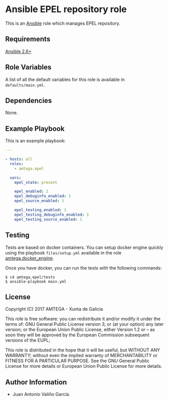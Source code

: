 # Ansible EPEL repository role

This is an [Ansible](http://www.ansible.com) role which manages EPEL repository.

## Requirements

[Ansible 2.6+](http://docs.ansible.com/ansible/latest/intro_installation.html)

## Role Variables

A list of all the default variables for this role is available in `defaults/main.yml`.

## Dependencies

None.

## Example Playbook

This is an example playbook:

```yaml
---

- hosts: all
  roles:
    - amtega.epel

  vars:
    epel_state: present

    epel_enabled: 1
    epel_debuginfo_enabled: 1
    epel_source_enabled: 1

    epel_testing_enabled: 1
    epel_testing_debuginfo_enabled: 1
    epel_testing_source_enabled: 1
```

## Testing

Tests are based on docker containers. You can setup docker engine quickly using the playbook `files/setup.yml` available in the role [amtega.docker_engine](https://galaxy.ansible.com/amtega/docker_engine).

Once you have docker, you can run the tests with the following commands:

```shell
$ cd amtega.epel/tests
$ ansible-playbook main.yml
```

## License

Copyright (C) 2017 AMTEGA - Xunta de Galicia

This role is free software: you can redistribute it and/or modify
it under the terms of:
GNU General Public License version 3, or (at your option) any later version;
or the European Union Public License, either Version 1.2 or – as soon
they will be approved by the European Commission ­subsequent versions of
the EUPL;

This role is distributed in the hope that it will be useful,
but WITHOUT ANY WARRANTY; without even the implied warranty of
MERCHANTABILITY or FITNESS FOR A PARTICULAR PURPOSE.  See the
GNU General Public License for more details or European Union Public License for more details.

## Author Information

- Juan Antonio Valiño García.
